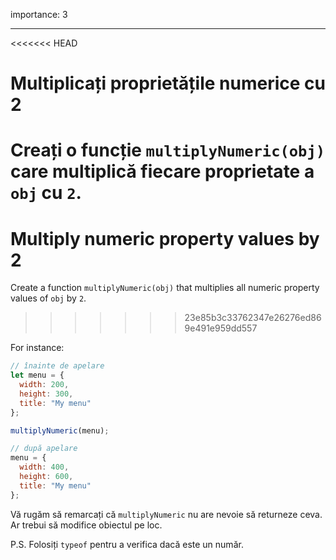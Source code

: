 importance: 3

---

<<<<<<< HEAD
# Multiplicați proprietățile numerice cu 2

Creați o funcție `multiplyNumeric(obj)` care multiplică fiecare proprietate a `obj` cu `2`.
=======
# Multiply numeric property values by 2

Create a function `multiplyNumeric(obj)` that multiplies all numeric property values of `obj` by `2`.
>>>>>>> 23e85b3c33762347e26276ed869e491e959dd557

For instance:

```js
// înainte de apelare
let menu = {
  width: 200,
  height: 300,
  title: "My menu"
};

multiplyNumeric(menu);

// după apelare
menu = {
  width: 400,
  height: 600,
  title: "My menu"
};
```

Vă rugăm să remarcați că `multiplyNumeric` nu are nevoie să returneze ceva. Ar trebui să modifice obiectul pe loc.

P.S. Folosiți `typeof` pentru a verifica dacă este un număr.
